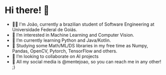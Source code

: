 # Hi there! 👋
- 👨‍💻 I'm João, currently a brazilian student of Software Engineering at Universidade Federal de Goiás.
- 💞️ I’m interested in Machine Learning and Computer Vision.
- 🌱 I’m currently learning Python and Java/Kotlin.
- 🤖 Studying some Math/ML/DS libraries in my free time as Numpy, Pandas, OpenCV, Pytorch, TensorFlow and others.
- 👀 I’m looking to collaborate on AI projects
- 📑 All my social media is @mentejoao, so you can reach me in any other! ;)
